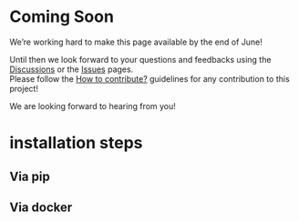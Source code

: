# Coming Soon

We’re working hard to make this page available by the end of June! 

Until then we look forward to your questions and feedbacks using the [Discussions](https://github.com/vestalisvirginis/synphage/discussions) or the [Issues](https://github.com/vestalisvirginis/synphage/issues) pages.  
Please follow the [How to contribute?](https://github.com/vestalisvirginis/synphage/blob/main/CONTRIBUTING.md) guidelines for any contribution to this project!

We are looking forward to hearing from you!




# installation steps

<a id="pip-install"></a>
## Via pip 


<a id="docker-install"></a>
## Via docker 
